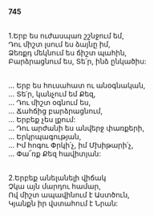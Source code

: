 **745**

\
1.Երբ ես ուժասպառ շշնջում եմ,\
Դու միշտ լսում ես ձայնը իմ,\
Ձեռքդ մեկնում ես ճիշտ պահին,\
Բարձրացնում ես, Տե՛ր, ինձ ընկածիս:

\
 ... Երբ ես հուսահատ ու անօգնական,\
 ... Տե՛ր, կանչում եմ Քեզ,\
 ... Դու միշտ օգնում ես,\
 ... Ճահճից բարձրացնում,\
 ... Երբեք չես լքում:\
 ... Դու արժանի ես անվերջ փառքերի,\
 ... Երկրպագության,\
 ... Իմ հոգու Փրկի՛չ, իմ Մխիթարի՛չ,\
 ... Փա՜ռք Քեզ հավիտյան:

\
2.Երբեք անելանելի վիճակ\
Չկա այն մարդու համար,\
Ով միշտ ապավինում է Աստծուն,\
Կյանքն իր վստահում է Նրան:

